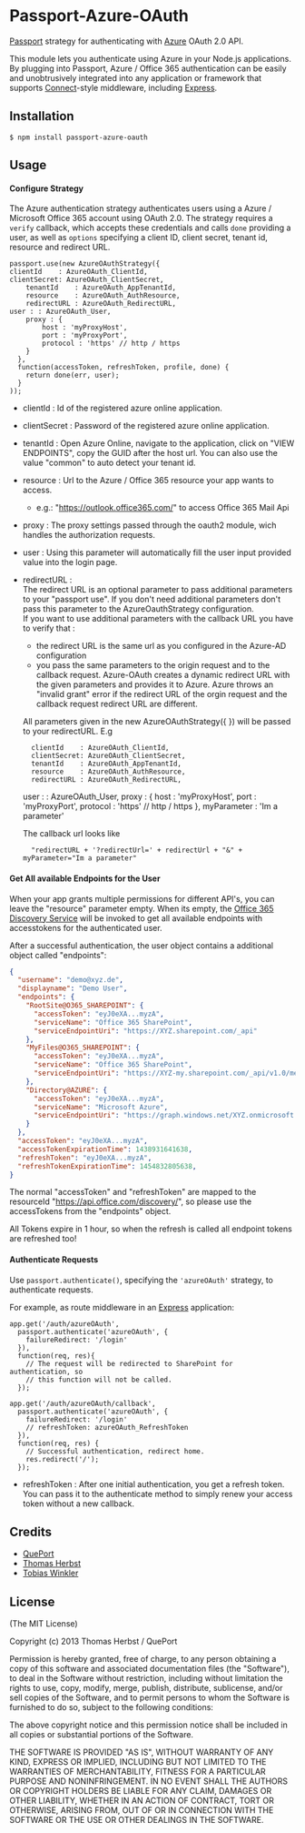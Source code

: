 # Passport-Azure-OAuth

[Passport](http://passportjs.org/) strategy for authenticating with [Azure](https://login.windows.net/common/oauth2) OAuth 2.0 API.

This module lets you authenticate using Azure in your Node.js applications.
By plugging into Passport, Azure / Office 365 authentication can be easily and unobtrusively integrated into any application or framework that supports [Connect](http://www.senchalabs.org/connect/)-style middleware, including [Express](http://expressjs.com/).

## Installation

    $ npm install passport-azure-oauth

## Usage

#### Configure Strategy

The Azure authentication strategy authenticates users using a Azure / Microsoft Office 365
account using OAuth 2.0.  The strategy requires a `verify` callback, which
accepts these credentials and calls `done` providing a user, as well as
`options` specifying a client ID, client secret, tenant id, resource and redirect URL.

    passport.use(new AzureOAuthStrategy({
    clientId	: AzureOAuth_ClientId,
  	clientSecret: AzureOAuth_ClientSecret,
		tenantId 	: AzureOAuth_AppTenantId,
		resource 	: AzureOAuth_AuthResource,
		redirectURL : AzureOAuth_RedirectURL,
    user : : AzureOAuth_User,
		proxy : {
			host : 'myProxyHost',
			port : 'myProxyPort',
			protocol : 'https' // http / https
		}
      },
      function(accessToken, refreshToken, profile, done) {
      	return done(err, user);
      }
    ));

* clientId : Id of the registered azure online application.
* clientSecret : Password of the registered azure online application.
* tenantId : Open Azure Online, navigate to the application, click on "VIEW ENDPOINTS", copy the GUID after the host url. You can also use the value "common" to auto detect your tenant id.
* resource : Url to the Azure / Office 365 resource your app wants to access.
	* e.g.: "https://outlook.office365.com/" to access Office 365 Mail Api
* proxy : The proxy settings passed through the oauth2 module, wich handles the authorization requests.
* user : Using this parameter will automatically fill the user input provided value into the login page.
* redirectURL :  </br>
The redirect URL is an optional parameter to pass additional parameters to your "passport use".
If you don't need additional parameters don't pass this parameter to the AzureOauthStrategy configuration.</br>
If you want to use additional parameters with the callback URL you have to verify that : </br>
	* the redirect URL is the same url as you configured in the Azure-AD configuration
	* you pass the same parameters to the origin request and to the callback request.
Azure-OAuth creates a dynamic redirect URL with the given parameters and provides it to Azure.
Azure throws an "invalid grant" error if the redirect URL of the orgin request and the callback request redirect URL are different.


	All parameters given in the new AzureOAuthStrategy({ }) will be passed to your redirectURL.
	E.g 
	  

		clientId	: AzureOAuth_ClientId,
		clientSecret: AzureOAuth_ClientSecret,
		tenantId 	: AzureOAuth_AppTenantId,
		resource 	: AzureOAuth_AuthResource,
		redirectURL : AzureOAuth_RedirectURL,
    user : : AzureOAuth_User,
		proxy : {
			host : 'myProxyHost',
			port : 'myProxyPort',
			protocol : 'https' // http / https
		},
		myParameter : 'Im a parameter'

	The callback url looks like <br>
	
		"redirectURL + '?redirectUrl=' + redirectUrl + "&" + myParameter="Im a parameter"

#### Get All available Endpoints for the User

When your app grants multiple permissions for different API's, you can leave the "resource" parameter empty. When its empty, the [Office 365 Discovery Service](https://msdn.microsoft.com/en-us/office/office365/api/discovery-service-rest-operations) will be invoked to get all available endpoints with accesstokens for the authenticated user. 

After a successful authentication, the user object contains a additional object called "endpoints":
```json
{
  "username": "demo@xyz.de",
  "displayname": "Demo User",
  "endpoints": {
    "RootSite@O365_SHAREPOINT": {
      "accessToken": "eyJ0eXA...myzA",
      "serviceName": "Office 365 SharePoint",
      "serviceEndpointUri": "https://XYZ.sharepoint.com/_api"
    },
    "MyFiles@O365_SHAREPOINT": {
      "accessToken": "eyJ0eXA...myzA",
      "serviceName": "Office 365 SharePoint",
      "serviceEndpointUri": "https://XYZ-my.sharepoint.com/_api/v1.0/me"
    },
    "Directory@AZURE": {
      "accessToken": "eyJ0eXA...myzA",
      "serviceName": "Microsoft Azure",
      "serviceEndpointUri": "https://graph.windows.net/XYZ.onmicrosoft.com/"
    }
  },
  "accessToken": "eyJ0eXA...myzA",
  "accessTokenExpirationTime": 1438931641638,
  "refreshToken": "eyJ0eXA...myzA",
  "refreshTokenExpirationTime": 1454832805638,
}
```
The normal "accessToken" and "refreshToken" are mapped to the resourceId "https://api.office.com/discovery/", so please use the accessTokens from the "endpoints" object. 

All Tokens expire in 1 hour, so when the refresh is called all endpoint tokens are refreshed too!


#### Authenticate Requests

Use `passport.authenticate()`, specifying the `'azureOAuth'` strategy, to
authenticate requests.

For example, as route middleware in an [Express](http://expressjs.com/)
application:

    app.get('/auth/azureOAuth',
      passport.authenticate('azureOAuth', { 
		failureRedirect: '/login'
	  }),
      function(req, res){
        // The request will be redirected to SharePoint for authentication, so
        // this function will not be called.
      });

    app.get('/auth/azureOAuth/callback', 
      passport.authenticate('azureOAuth', { 
		failureRedirect: '/login'
		// refreshToken: azureOAuth_RefreshToken 
	  }),
      function(req, res) {
        // Successful authentication, redirect home.
        res.redirect('/');
      });

* refreshToken : After one initial authentication, you get a refresh token. You can pass it to the authenticate method to simply renew your access token without a new callback.
## Credits

  - [QuePort](https://github.com/QuePort)
  - [Thomas Herbst](https://github.com/macrauder)
  - [Tobias Winkler](https://github.com/Tschuck)

## License

(The MIT License)

Copyright (c) 2013 Thomas Herbst / QuePort

Permission is hereby granted, free of charge, to any person obtaining a copy of
this software and associated documentation files (the "Software"), to deal in
the Software without restriction, including without limitation the rights to
use, copy, modify, merge, publish, distribute, sublicense, and/or sell copies of
the Software, and to permit persons to whom the Software is furnished to do so,
subject to the following conditions:

The above copyright notice and this permission notice shall be included in all
copies or substantial portions of the Software.

THE SOFTWARE IS PROVIDED "AS IS", WITHOUT WARRANTY OF ANY KIND, EXPRESS OR
IMPLIED, INCLUDING BUT NOT LIMITED TO THE WARRANTIES OF MERCHANTABILITY, FITNESS
FOR A PARTICULAR PURPOSE AND NONINFRINGEMENT. IN NO EVENT SHALL THE AUTHORS OR
COPYRIGHT HOLDERS BE LIABLE FOR ANY CLAIM, DAMAGES OR OTHER LIABILITY, WHETHER
IN AN ACTION OF CONTRACT, TORT OR OTHERWISE, ARISING FROM, OUT OF OR IN
CONNECTION WITH THE SOFTWARE OR THE USE OR OTHER DEALINGS IN THE SOFTWARE.

